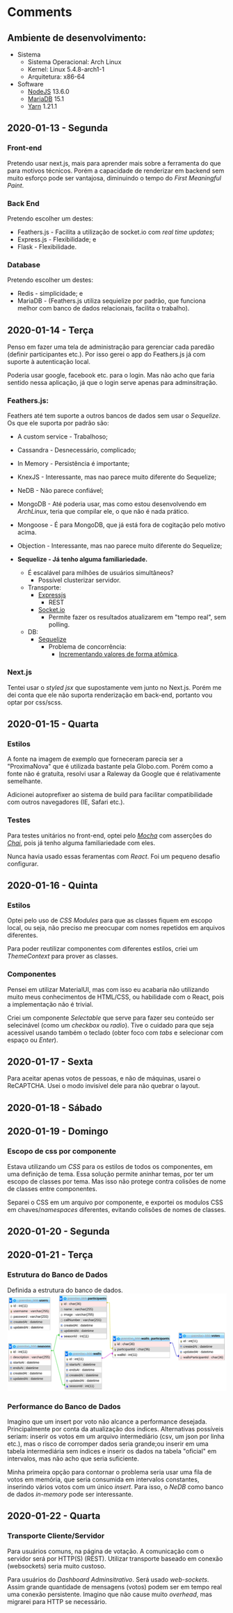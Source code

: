 # Comments

## Ambiente de desenvolvimento:
- Sistema
  - Sistema Operacional: Arch Linux
  - Kernel: Linux 5.4.8-arch1-1
  - Arquitetura: x86-64
- Software
  - [NodeJS](https://nodejs.org/) 13.6.0
  - [MariaDB](https://mariadb.org/) 15.1
  - [Yarn](https://yarnpkg.com/) 1.21.1

## 2020-01-13 - Segunda

### Front-end
Pretendo usar next.js, mais para aprender mais sobre a ferramenta do que para motivos técnicos. Porém a capacidade de renderizar em backend sem muito esforço pode ser vantajosa, diminuindo o tempo do *First Meaningful Paint*.

### Back End

Pretendo escolher um destes:

- Feathers.js - Facilita a utilização de socket.io com *real time updates*;
- Express.js - Flexibilidade; e
- Flask - Flexibilidade.

### Database
Pretendo escolher um destes:
- Redis - simplicidade; e
- MariaDB - (Feathers.js utiliza sequielize por padrão, que funciona melhor com banco de dados relacionais, facilita o trabalho).

## 2020-01-14 - Terça

Penso em fazer uma tela de administração para gerenciar cada paredão (definir participantes etc.). Por isso gerei o app do Feathers.js já com suporte à autenticação local.

Poderia usar google, facebook etc. para o login. Mas não acho que faria sentido nessa aplicação, já que o login serve apenas para adminsitração.

### Feathers.js:
Feathers até tem suporte a outros bancos de dados sem usar o *Sequelize*. Os que ele suporta por padrão são:


- A custom service - Trabalhoso;
- Cassandra - Desnecessário, complicado;
- In Memory - Persistência é importante;
- KnexJS - Interessante, mas nao parece muito diferente do Sequelize;
- NeDB - Não parece confiável;
- MongoDB - Até poderia usar, mas como estou desenvolvendo em *ArchLinux*, teria que compilar ele, o que não é nada prático.
- Mongoose - É para MongoDB, que já está fora de cogitação pelo motivo acima.
- Objection - Interessante, mas nao parece muito diferente do Sequelize;
- **Sequelize - Já tenho alguma familiariedade.**

  - É escalável para milhões de usuários simultâneos?
    - Possível clusterizar servidor.
  - Transporte:
    - [Expressjs](https://expressjs.com/)
      - REST
    - [Socket.io](https://socket.io/)
      - Permite fazer os resultados atualizarem em "tempo real", sem polling.
  - DB:
    - [Sequelize](https://sequelize.org/)
      - Problema de concorrência:
        - [Incrementando valores de forma atômica](https://sequelize.org/master/manual/instances.html#incrementing).

### Next.js

Tentei usar o *styled jsx* que supostamente vem junto no Next.js. Porém me dei conta que ele não suporta renderização em back-end, portanto vou optar por css/scss.

## 2020-01-15 - Quarta

### Estilos

A fonte na imagem de exemplo que forneceram parecia ser a "ProximaNova" que é utilizada bastante pela Globo.com. Porém como a fonte não é gratuíta, resolvi usar a Raleway da Google que é relativamente semelhante.

Adicionei autoprefixer ao sistema de build para facilitar compatibilidade com outros navegadores (IE, Safari etc.).

### Testes

Para testes unitários no front-end, optei pelo [*Mocha*](https://mochajs.org/) com asserções do [*Chai*](https://www.chaijs.com/), pois já tenho alguma familiariedade com eles.

Nunca havia usado essas feramentas com *React*. Foi um pequeno desafio configurar.

## 2020-01-16 - Quinta

### Estilos

Optei pelo uso de *CSS Modules* para que as classes fiquem em escopo local, ou seja, não preciso me preocupar com nomes repetidos em arquivos diferentes.

Para poder reutilizar componentes com diferentes estilos, criei um *ThemeContext* para prover as classes.

### Componentes

Pensei em utilizar MaterialUI, mas com isso eu acabaria não utilizando muito meus conhecimentos de HTML/CSS, ou habilidade com o React, pois a implementação não é trivial.

Criei um componente *Selectable* que serve para fazer seu conteúdo ser selecinável (como um *checkbox* ou *radio*).
Tive o cuidado para que seja acessivel usando também o teclado (obter foco com *tabs* e selecionar com espaço ou *Enter*).

## 2020-01-17 - Sexta

Para aceitar apenas votos de pessoas, e não de máquinas, usarei o ReCAPTCHA.
Usei o modo invisível dele para não quebrar o layout.

## 2020-01-18 - Sábado

## 2020-01-19 - Domingo

### Escopo de css por componente

Estava utilizando um *CSS* para os estilos de todos os componentes, em uma definição de tema. Essa solução permite aninhar temas, por ter um escopo de classes por tema. Mas isso não protege contra colisões de nome de classes entre componentes.

Separei o CSS em um arquivo por componente, e exportei os modulos CSS em chaves/*namespaces* diferentes, evitando colisões de nomes de classes.

## 2020-01-20 - Segunda


## 2020-01-21 - Terça

### Estrutura do Banco de Dados

Definida a estrutura do banco de dados.
![DatabaseStructure](database_structure.png)


### Performance do Banco de Dados

Imagino que um insert por voto não alcance a performance desejada. Principalmente por conta da atualização dos índices. Alternativas possíveis seriam: inserir os votos em um arquivo intermediário (csv, um json por linha etc.), mas o risco de corromper dados seria grande;ou inserir em uma tabela intermediária sem índices e inserir os dados na tabela "oficial" em intervalos, mas não acho que seria suficiente.

Minha primeira opção para contornar o problema seria usar uma fila de votos em memória, que seria consumida em intervalos constantes, inserindo vários votos com um único *insert*. Para isso, o *NeDB* como banco de dados *in-memory* pode ser interessante. 


## 2020-01-22 - Quarta

### Transporte Cliente/Servidor

Para usuários comuns, na página de votação. A comunicação com o servidor será por HTTP(S) (REST). Utilizar transporte baseado em conexão (websockets) seria muito custoso.

Para usuários do *Dashboard Adminsitrativo*. Será usado *web-sockets*. Assim grande quantidade de mensagens (votos) podem ser em tempo real uma conexão persistente. Imagino que não cause muito *overhead*, mas migrarei para HTTP se necessário.
